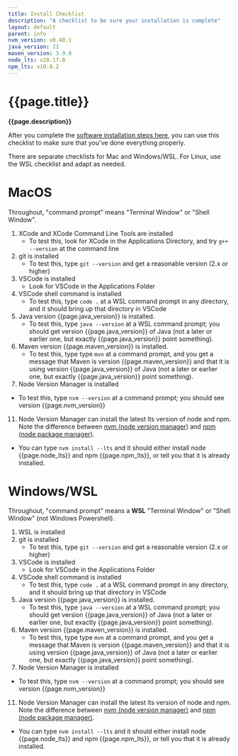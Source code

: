 ```yaml
---
title: Install Checklist
description: "A checklist to be sure your installation is complete"
layout: default
parent: info
nvm_version: v0.40.1
java_version: 21
maven_version: 3.9.9
node_lts: v20.17.0
npm_lts: v10.8.2
---
```


# {{page.title}} 

**{{page.description}}**

After you complete the [software installation steps here](https://ucsb-cs156.github.io/f24/info/software.html), you can use this checklist to make sure that you've done everything properly.

There are separate checklists for Mac and Windows/WSL.  For Linux, use the WSL checklist and adapt as needed.

# MacOS

Throughout, "command prompt" means "Terminal Window" or "Shell Window".

1. XCode and XCode Command Line Tools are installed
   * To test this, look for XCode in the Applications Directory, and try `g++ --version` at the command line
2. git is installed
   * To test this, type `git --version` and get a reasonable version (2.x or higher)
4. VSCode is installed
   * Look for VSCode in the Applications Folder
5. VSCode shell command is installed
   * To test this, type `code .` at a WSL command prompt in any directory, and it should bring up that directory in VSCode
6. Java version {{page.java_version}} is installed.
   * To test this, type `java --version` at a WSL command prompt; you should get version {{page.java_version}} of Java (not a later or earlier one, but exactly {{page.java_version}}  point something).
8. Maven version {{page.maven_version}} is installed.
   * To test this, type type `mvn` at a command prompt, and you get a message that Maven is version {{page.maven_version}} and that it is using version {{page.java_version}} of Java (not a later or earlier one, but exactly {{page.java_version}}  point something).
10. Node Version Manager is installed
   * To test this, type `nvm --version` at a command prompt; you should see version {{page.nvm_version}}
11. Node Version Manager can install the latest lts version of node and npm.  Note the difference between [nvm (node version manager)](https://ucsb-cs156.github.io/topics/node/node_nvm.html) and [npm (node package manager)](https://ucsb-cs156.github.io/topics/node/node_npm.html).
   * You can type `nvm install --lts` and it should either install node {{page.node_lts}} and npm {{page.npm_lts}}, or tell you that it is already installed.

# Windows/WSL

Throughout, "command prompt" means a **WSL** "Terminal Window" or "Shell Window" (not Windows Powershell).

1. WSL is installed
2. git is installed
   * To test this, type `git --version` and get a reasonable version (2.x or higher)
4. VSCode is installed
   * Look for VSCode in the Applications Folder
5. VSCode shell command is installed
   * To test this, type `code .` at a WSL command prompt in any directory, and it should bring up that directory in VSCode
6. Java version {{page.java_version}} is installed.
   * To test this, type `java --version` at a WSL command prompt; you should get version {{page.java_version}} of Java (not a later or earlier one, but exactly {{page.java_version}}  point something).
8. Maven version {{page.maven_version}} is installed.
   * To test this, type type `mvn` at a command prompt, and you get a message that Maven is version {{page.maven_version}} and that it is using version {{page.java_version}} of Java (not a later or earlier one, but exactly {{page.java_version}}  point something).
10. Node Version Manager is installed
   * To test this, type `nvm --version` at a command prompt; you should see version {{page.nvm_version}}
11. Node Version Manager can install the latest lts version of node and npm.  Note the difference between [nvm (node version manager)](https://ucsb-cs156.github.io/topics/node/node_nvm.html) and [npm (node package manager)](https://ucsb-cs156.github.io/topics/node/node_npm.html).
   * You can type `nvm install --lts` and it should either install node {{page.node_lts}} and npm {{page.npm_lts}}, or tell you that it is already installed.

